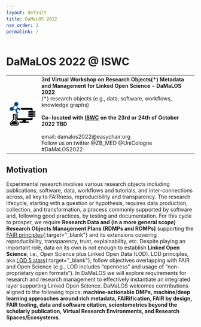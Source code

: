 ```yaml
---
layout: default
title: DaMaLOS 2022
nav_order: 1
permalink: /
---
```


# DaMaLOS 2022 @ ISWC

<table>
  <tr>
    <td style="text-align:left">
      <img src="./img/damalos-half.jpg" alt="DaMaLOS"/>
    </td>
    <td>
    <strong>3rd Virtual Workshop on Research Objects(*) Metadata and Management for Linked Open Science - DaMaLOS 2022</strong>
    <br/>
    <italic>(*) research objects (e.g., data, software, workflows, knowledge graphs)</italic>
    <br/><br/>
    <strong>Co-located with <a href="https://iswc2022.semanticweb.org/" target="_blank">ISWC</a> on the 23rd or 24th of October 2022 TBD </strong>
    <br/><br/>
    email: damalos2022@easychair.org <br/>
    Follow us on twitter @ZB_MED @UniCologne #DaMaLOS2022
    </td>
  </tr>
</table>

## Motivation

Experimental research involves various research objects including publications, software, data, workflows and tutorials, and inter-connections across, all key to FAIRness, reproducibility and transparency. The research lifecycle, starting with a question or hypothesis, requires data production, collection, and transformation, a process commonly supported by software and, following good practices, by testing and documentation. For this cycle to prosper, we require **Research Data and (in a more general scope) Research Objects Management Plans (RDMPs and ROMPs)** supporting the [FAIR principles](https://www.nature.com/articles/sdata201618){:target="_blank"} and its extensions covering reproducibility, transparency, trust, explainability, etc. Despite playing an important role, data on its own is not enough to establish **Linked Open Science**, i.e., Open Science plus Linked Open Data (LOD). LOD principles, aka [LOD 5 stars](https://5stardata.info/en/){:target="_blank"}, follow objectives overlapping with FAIR and Open Science (e.g., LOD includes “openness” and usage of “non-proprietary open formats”). In DaMaLOS we will explore requirements for research and research management to effectively instantiate an integrated layer supporting Linked Open Science. DaMaLOS welcomes contributions aligned to the following topics: **machine-actionable DMPs, machine/deep learning approaches around rich metadata, FAIRification, FAIR by design, FAIR tooling, data and software citation, scientometrics beyond the scholarly publication, Virtual Research Environments, and Research Spaces/Ecosystems**.

<script type="application/ld+json">
[
  {
    "@context": "https://schema.org",
    "@id": "https://zbmed.github.io/damalos",
    "@type": "Event",
    "name": "DaMaLOS 2022",
    "description": "Third Workshop on Research Objects Metadata and Management for Linked Open Science - DaMaLOS 2022",
    "image": "https://zbmed.github.io/damalos/img/damalos.jpg",
    "startDate": "2022-10-23",
    "endDate": "2022-10-24",
    "eventStatus": "https://schema.org/EventMovedOnline",
    "eventAttendanceMode": "https://schema.org/OnlineEventAttendanceMode",
    "keywords": "Research data management, research objects, research environments, Open Science, Linked Open Data, FAIRness, FAIRification, scientometrics, metadata.",
    "location": {
      "@type": "VirtualLocation",
      "url": "https://zbmed.github.io/damalos"
    },
    "url": "https://zbmed.github.io/damalos",
    "organizer": [
      {
          "@type": "Organization",
          "@id": "https://www.zbmed.de", 
          "url": "https://www.zbmed.de/en/",
          "name": "ZB MED Information Centre for Life Sciences",
          "logo": "https://www.zbmed.de/typo3conf/ext/dreipc_zbmed/Resources/Public/Image/ZBMED_2017_DE.svg"
      }, 
      {
          "@type": "Organization",
          "@id": "https://fdm.uni-koeln.de/", 
          "url": "https://fdm.uni-koeln.de/",
          "name": "Cologne Competence Center for Research Data Management (C3RDM)",
          "logo": "https://fdm.uni-koeln.de/sites/FDM-UzK/Logos/SiteLogo.png"
      }
    ],
    "about": "Experimental research involves various research objects including publications, software, data, workflows and tutorials, and inter-connections across, all key to FAIRness, reproducibility and transparency. The research lifecycle, starting with a question or hypothesis, requires data production, collection, and transformation, a process commonly supported by software and, following good practices, by testing and documentation. For this cycle to prosper, we require Research Data and (in a more general scope) Research Objects Management Plans (RDMPs and ROMPs) supporting the FAIR principles and its extensions covering reproducibility, transparency, trust, explainability, etc. Despite playing an important role, data on its own is not enough to establish Linked Open Science, i.e., Open Science plus Linked Open Data (LOD). LOD principles, aka LOD 5 stars, follow objectives overlapping with FAIR and Open Science (e.g., LOD includes “openness” and usage of “non-proprietary open formats”). In DaMaLOS we will explore requirements for research and research management to effectively instantiate an integrated layer supporting Linked Open Science. DaMaLOS welcomes contributions aligned to the following topics: machine-actionable DMPs, machine/deep learning approaches around rich metadata, FAIRification, FAIR by design, FAIR tooling, data and software citation, scientometrics beyond the scholarly publication, Virtual Research Environments, and Research Spaces/Ecosystems.", 
    "superEvent": {
        "@type": "Event",
        "@id": "https://iswc2022.semanticweb.org/",
        "name": "International Semantic Web Conference ISWC 2022",
        "description": "The International Semantic Web Conference (ISWC) is the premier venue for presenting fundamental research, innovative technology, and applications concerning semantics, data, and the Web. It is the most important international venue to discuss and present latest advances and applications of the semantic Web, knowledge graphs, linked data, ontologies and artificial intelligence (AI) on the Web.",
        "startDate": "2022-10-23",
        "endDate": "2022-10-27",
        "eventStatus": "https://schema.org/EventMovedOnline",
        "eventAttendanceMode": "https://schema.org/OnlineEventAttendanceMode",
        "location": {
          "@type": "VirtualLocation",
          "url": "https://iswc2022.semanticweb.org"
        },
        "url": "https://iswc2022.semanticweb.org",
        "image": "https://iswc2022.semanticweb.org/wp-content/uploads/2022/01/iswc-logo-light2.png"
    }
  }
]
</script>